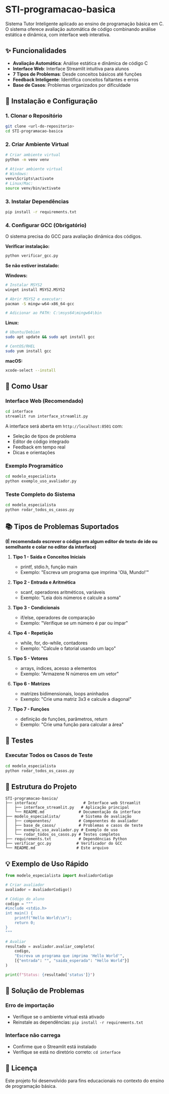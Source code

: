 # STI-programacao-basica

Sistema Tutor Inteligente aplicado ao ensino de programação básica em C. O sistema oferece avaliação automática de código combinando análise estática e dinâmica, com interface web interativa.

## ✨ Funcionalidades

- **Avaliação Automática**: Análise estática e dinâmica de código C
- **Interface Web**: Interface Streamlit intuitiva para alunos
- **7 Tipos de Problemas**: Desde conceitos básicos até funções
- **Feedback Inteligente**: Identifica conceitos faltantes e erros
- **Base de Casos**: Problemas organizados por dificuldade

## 🚀 Instalação e Configuração

### 1. Clonar o Repositório
```bash
git clone <url-do-repositorio>
cd STI-programacao-basica
```

### 2. Criar Ambiente Virtual
```bash
# Criar ambiente virtual
python -m venv venv

# Ativar ambiente virtual
# Windows:
venv\Scripts\activate
# Linux/Mac:
source venv/bin/activate
```

### 3. Instalar Dependências
```bash
pip install -r requirements.txt
```

### 4. Configurar GCC (Obrigatório)
O sistema precisa do GCC para avaliação dinâmica dos códigos.

**Verificar instalação:**
```bash
python verificar_gcc.py
```

**Se não estiver instalado:**

**Windows:**
```bash
# Instalar MSYS2
winget install MSYS2.MSYS2

# Abrir MSYS2 e executar:
pacman -S mingw-w64-x86_64-gcc

# Adicionar ao PATH: C:\msys64\mingw64\bin
```

**Linux:**
```bash
# Ubuntu/Debian
sudo apt update && sudo apt install gcc

# CentOS/RHEL
sudo yum install gcc
```

**macOS:**
```bash
xcode-select --install
```

## 🎯 Como Usar

### Interface Web (Recomendado)
```bash
cd interface
streamlit run interface_streamlit.py
```

A interface será aberta em `http://localhost:8501` com:
- Seleção de tipos de problema
- Editor de código integrado
- Feedback em tempo real
- Dicas e orientações

### Exemplo Programático
```bash
cd modelo_especialista
python exemplo_uso_avaliador.py
```

### Teste Completo do Sistema
```bash
cd modelo_especialista
python rodar_todos_os_casos.py
```

## 📚 Tipos de Problemas Suportados

**(É recomendado escrever o código em algum editor de texto de ide ou semelhante e colar no editor da interface)**

1. **Tipo 1 - Saída e Conceitos Iniciais**
   - printf, stdio.h, função main
   - Exemplo: "Escreva um programa que imprima 'Olá, Mundo!'"

2. **Tipo 2 - Entrada e Aritmética**
   - scanf, operadores aritméticos, variáveis
   - Exemplo: "Leia dois números e calcule a soma"

3. **Tipo 3 - Condicionais**
   - if/else, operadores de comparação
   - Exemplo: "Verifique se um número é par ou ímpar"

4. **Tipo 4 - Repetição**
   - while, for, do-while, contadores
   - Exemplo: "Calcule o fatorial usando um laço"

5. **Tipo 5 - Vetores**
   - arrays, índices, acesso a elementos
   - Exemplo: "Armazene N números em um vetor"

6. **Tipo 6 - Matrizes**
   - matrizes bidimensionais, loops aninhados
   - Exemplo: "Crie uma matriz 3x3 e calcule a diagonal"

7. **Tipo 7 - Funções**
   - definição de funções, parâmetros, return
   - Exemplo: "Crie uma função para calcular a área"

## 🧪 Testes

### Executar Todos os Casos de Teste
```bash
cd modelo_especialista
python rodar_todos_os_casos.py
```

## 📁 Estrutura do Projeto

```
STI-programacao-basica/
├── interface/                    # Interface web Streamlit
│   ├── interface_streamlit.py   # Aplicação principal
│   └── README.md               # Documentação da interface
├── modelo_especialista/         # Sistema de avaliação
│   ├── componentes/            # Componentes do avaliador
│   ├── base_de_casos/          # Problemas e casos de teste
│   ├── exemplo_uso_avaliador.py # Exemplo de uso
│   └── rodar_todos_os_casos.py # Testes completos
├── requirements.txt            # Dependências Python
├── verificar_gcc.py           # Verificador do GCC
└── README.md                  # Este arquivo
```

## 💡 Exemplo de Uso Rápido

```python
from modelo_especialista import AvaliadorCodigo

# Criar avaliador
avaliador = AvaliadorCodigo()

# Código do aluno
codigo = """
#include <stdio.h>
int main() {
    printf("Hello World\\n");
    return 0;
}
"""

# Avaliar
resultado = avaliador.avaliar_completo(
    codigo,
    "Escreva um programa que imprima 'Hello World'",
    [{"entrada": "", "saida_esperada": "Hello World"}]
)

print(f"Status: {resultado['status']}")
```

## 🔧 Solução de Problemas

### Erro de importação
- Verifique se o ambiente virtual está ativado
- Reinstale as dependências: `pip install -r requirements.txt`

### Interface não carrega
- Confirme que o Streamlit está instalado
- Verifique se está no diretório correto: `cd interface`

## 📄 Licença

Este projeto foi desenvolvido para fins educacionais no contexto do ensino de programação básica.
